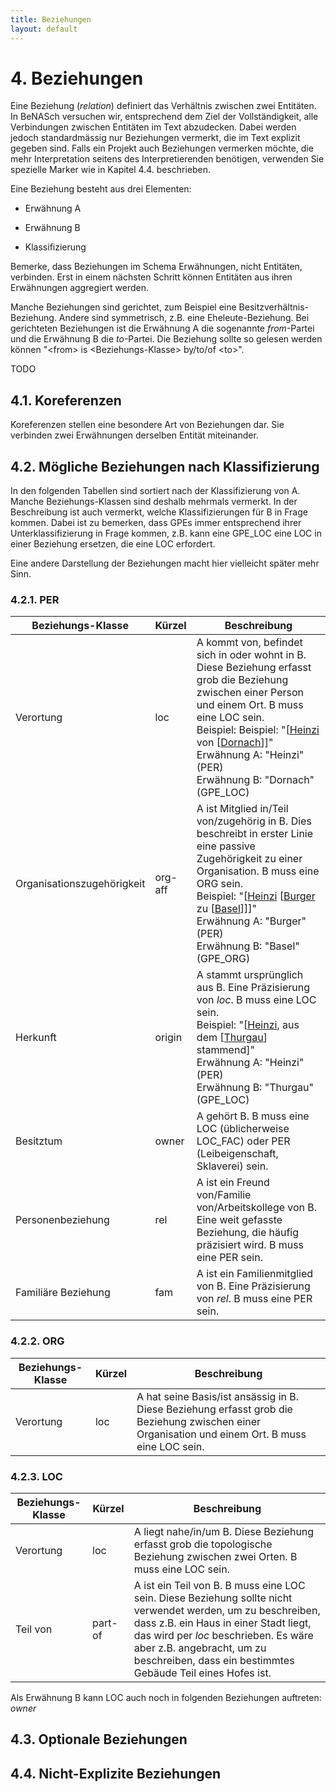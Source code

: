 ```yaml
---
title: Beziehungen
layout: default
---
```


# 4. Beziehungen

Eine Beziehung (*relation*) definiert das Verhältnis zwischen zwei
Entitäten. In BeNASch versuchen wir, entsprechend dem Ziel der
Vollständigkeit, alle Verbindungen zwischen Entitäten im Text
abzudecken. Dabei werden jedoch standardmässig nur Beziehungen vermerkt,
die im Text explizit gegeben sind. Falls ein Projekt auch Beziehungen
vermerken möchte, die mehr Interpretation seitens des Interpretierenden
benötigen, verwenden Sie spezielle Marker wie in Kapitel 4.4.
beschrieben.

Eine Beziehung besteht aus drei Elementen:

-   Erwähnung A

-   Erwähnung B

-   Klassifizierung

Bemerke, dass Beziehungen im Schema Erwähnungen, nicht Entitäten,
verbinden. Erst in einem nächsten Schritt können Entitäten aus ihren
Erwähnungen aggregiert werden.

Manche Beziehungen sind gerichtet, zum Beispiel eine
Besitzverhältnis-Beziehung. Andere sind symmetrisch, z.B. eine
Eheleute-Beziehung. Bei gerichteten Beziehungen ist die Erwähnung A die
sogenannte *from*-Partei und die Erwähnung B die *to*-Partei. Die
Beziehung sollte so gelesen werden können "\<from\> is
\<Beziehungs-Klasse\> by/to/of \<to\>".

TODO

## 4.1. Koreferenzen

Koreferenzen stellen eine besondere Art von Beziehungen dar. Sie
verbinden zwei Erwähnungen derselben Entität miteinander.

## 4.2. Mögliche Beziehungen nach Klassifizierung

In den folgenden Tabellen sind sortiert nach der Klassifizierung von A.
Manche Beziehungs-Klassen sind deshalb mehrmals vermerkt. In der
Beschreibung ist auch vermerkt, welche Klassifizierungen für B in Frage
kommen. Dabei ist zu bemerken, dass GPEs immer entsprechend ihrer
Unterklassifizierung in Frage kommen, z.B. kann eine GPE_LOC eine LOC in
einer Beziehung ersetzen, die eine LOC erfordert.

Eine andere Darstellung der Beziehungen macht hier vielleicht später
mehr Sinn.

### 4.2.1. PER

| Beziehungs-Klasse | Kürzel | Beschreibung |
|---|---|---|
| Verortung | loc | A kommt von, befindet sich in oder wohnt in B. Diese Beziehung erfasst grob die Beziehung zwischen einer Person und einem Ort. B muss eine LOC sein. <br> Beispiel: Beispiel: "\[<u>Heinzi</u> von \[<u>Dornach</u>\]\]" <br> Erwähnung A: "Heinzi" (PER) <br> Erwähnung B: "Dornach" (GPE_LOC) |
| Organisationszugehörigkeit | org-aff | A ist Mitglied in/Teil von/zugehörig in B. Dies beschreibt in erster Linie eine passive Zugehörigkeit zu einer Organisation. B muss eine ORG sein. <br> Beispiel: "\[<u>Heinzi</u> \[<u>Burger</u> zu \[<u>Basel</u>\]\]\]" <br> Erwähnung A: "Burger" (PER) <br> Erwähnung B: "Basel" (GPE_ORG) |
| Herkunft | origin | A stammt ursprünglich aus B. Eine Präzisierung von *loc*. B muss eine LOC sein. <br> Beispiel: "\[<u>Heinzi</u>, aus dem \[<u>Thurgau</u>\] stammend]" <br> Erwähnung A: "Heinzi" (PER) <br> Erwähnung B: "Thurgau" (GPE_LOC) |
| Besitztum | owner | A gehört B. B muss eine LOC (üblicherweise LOC_FAC) oder PER (Leibeigenschaft, Sklaverei) sein. |
| Personenbeziehung | rel | A ist ein Freund von/Familie von/Arbeitskollege von B. Eine weit gefasste Beziehung, die häufig präzisiert wird. B muss eine PER sein. |
| Familiäre Beziehung | fam | A ist ein Familienmitglied von B. Eine Präzisierung von *rel*. B muss eine PER sein. |

### 4.2.2. ORG

| Beziehungs-Klasse | Kürzel | Beschreibung |
|---|---|---|
| Verortung | loc | A hat seine Basis/ist ansässig in B. Diese Beziehung erfasst grob die Beziehung zwischen einer Organisation und einem Ort. B muss eine LOC sein. |

### 4.2.3. LOC

| Beziehungs-Klasse | Kürzel | Beschreibung |
|---|---|---|
| Verortung | loc | A liegt nahe/in/um B. Diese Beziehung erfasst grob die topologische Beziehung zwischen zwei Orten. B muss eine LOC sein. |
| Teil von | part-of | A ist ein Teil von B. B muss eine LOC sein. Diese Beziehung sollte nicht verwendet werden, um zu beschreiben, dass z.B. ein Haus in einer Stadt liegt, das wird per *loc* beschrieben. Es wäre aber z.B. angebracht, um zu beschreiben, dass ein bestimmtes Gebäude Teil eines Hofes ist. |

Als Erwähnung B kann LOC auch noch in folgenden Beziehungen auftreten:
*owner*

## 4.3. Optionale Beziehungen

## 4.4. Nicht-Explizite Beziehungen